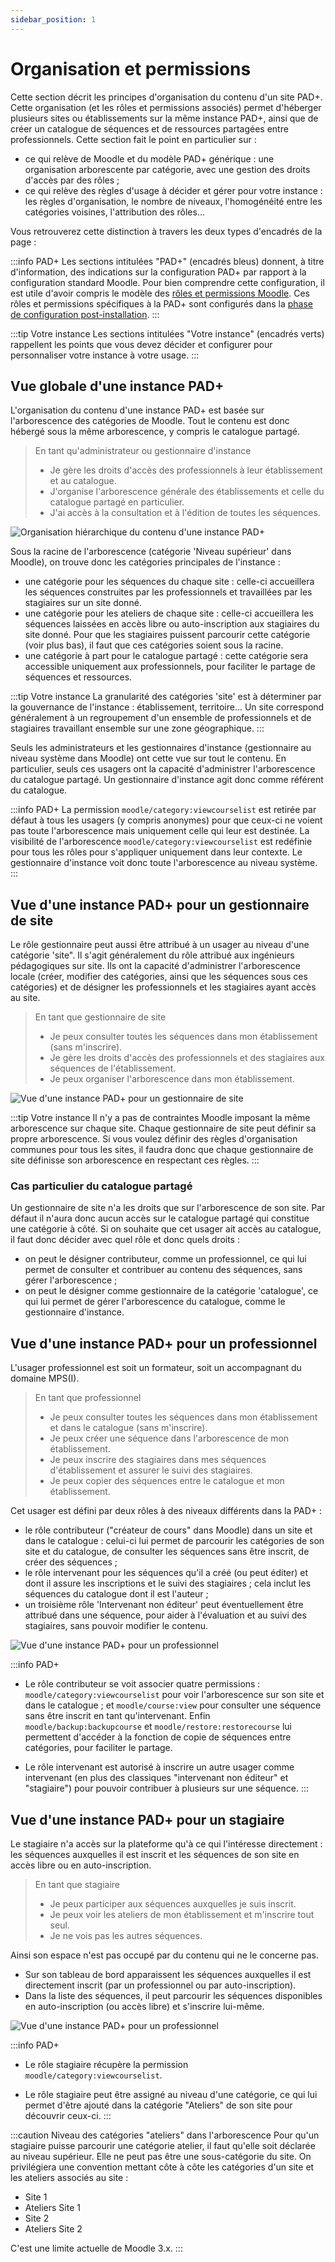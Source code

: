 ```yaml
---
sidebar_position: 1
---
```

# Organisation et permissions

Cette section décrit les principes d'organisation du contenu d'un site PAD+. Cette organisation (et les rôles et permissions associés) permet d'héberger plusieurs sites ou établissements sur la même instance PAD+, ainsi que de créer un catalogue de séquences et de ressources partagées entre professionnels. Cette section fait le point en particulier sur :

- ce qui relève de Moodle et du modèle PAD+ générique : une organisation arborescente par catégorie, avec une gestion des droits d'accès par des rôles ;
- ce qui relève des règles d'usage à décider et gérer pour votre instance : les règles d'organisation, le nombre de niveaux, l'homogénéité entre les catégories voisines, l'attribution des rôles...

Vous retrouverez cette distinction à travers les deux types d'encadrés de la page :

:::info PAD+
Les sections intitulées "PAD+" (encadrés bleus) donnent, à titre d'information, des indications sur la configuration PAD+ par rapport à la configuration standard Moodle. Pour bien comprendre cette configuration, il est utile d'avoir compris le modèle des [rôles et permissions Moodle](https://docs.moodle.org/3x/fr/R%C3%B4les_et_permissions). Ces rôles et permissions spécifiques à la PAD+ sont configurés dans la [phase de configuration post-installation](/installation/configuration).
:::

:::tip Votre instance
Les sections intitulées "Votre instance" (encadrés verts) rappellent les points que vous devez décider et configurer pour personnaliser votre instance à votre usage.
:::


## Vue globale d'une instance PAD+

L'organisation du contenu d'une instance PAD+ est basée sur l'arborescence des catégories de Moodle. Tout le contenu est donc hébergé sous la même arborescence, y compris le catalogue partagé.

> En tant qu'administrateur ou gestionnaire d'instance
> - Je gère les droits d'accès des professionnels à leur établissement et au catalogue.
> - J'organise l'arborescence générale des établissements et celle du catalogue partagé en particulier.
> - J'ai accès à la consultation et à l'édition de toutes les séquences.

![Organisation hiérarchique du contenu d'une instance PAD+](/img/organisation/organisation-instance.png)

Sous la racine de l'arborescence (catégorie 'Niveau supérieur' dans Moodle), on trouve donc les catégories principales de l'instance :

- une catégorie pour les séquences du chaque site : celle-ci accueillera les séquences construites par les professionnels et travaillées par les stagiaires sur un site donné.
- une catégorie pour les ateliers de chaque site : celle-ci accueillera les séquences laissées en accès libre ou auto-inscription aux stagiaires du site donné. Pour que les stagiaires puissent parcourir cette catégorie (voir plus bas), il faut que ces catégories soient sous la racine.
- une catégorie à part pour le catalogue partagé : cette catégorie sera accessible uniquement aux professionnels, pour faciliter le partage de séquences et ressources.

:::tip Votre instance
La granularité des catégories 'site' est à déterminer par la gouvernance de l'instance : établissement, territoire... Un site correspond généralement à un regroupement d'un ensemble de professionnels et de stagiaires travaillant ensemble sur une zone géographique.
:::

Seuls les administrateurs et les gestionnaires d'instance (gestionnaire au niveau système dans Moodle) ont cette vue sur tout le contenu. En particulier, seuls ces usagers ont la capacité d'administrer l'arborescence du catalogue partagé. Un gestionnaire d'instance agit donc comme référent du catalogue.

:::info PAD+
La permission `moodle/category:viewcourselist` est retirée par défaut à tous les usagers (y compris anonymes) pour que ceux-ci ne voient pas toute l'arborescence mais uniquement celle qui leur est destinée. La visibilité de l'arborescence `moodle/category:viewcourselist` est redéfinie pour tous les rôles pour s'appliquer uniquement dans leur contexte. Le gestionnaire d'instance voit donc toute l'arborescence au niveau système.
:::


## Vue d'une instance PAD+ pour un gestionnaire de site

Le rôle gestionnaire peut aussi être attribué à un usager au niveau d'une catégorie 'site". Il s'agit généralement du rôle attribué aux ingénieurs pédagogiques sur site. Ils ont la capacité d'administrer l'arborescence locale (créer, modifier des catégories, ainsi que les séquences sous ces catégories) et de désigner les professionnels et les stagiaires ayant accès au site.

> En tant que gestionnaire de site
> - Je peux consulter toutes les séquences dans mon établissement (sans m'inscrire).
> - Je gère les droits d'accès des professionnels et des stagiaires aux séquences de l'établissement.
> - Je peux organiser l'arborescence dans mon établissement.

![Vue d'une instance PAD+ pour un gestionnaire de site](/img/organisation/organisation-gestionnaire-site.png)

:::tip Votre instance
Il n'y a pas de contraintes Moodle imposant la même arborescence sur chaque site. Chaque gestionnaire de site peut définir sa propre arborescence. Si vous voulez définir des règles d'organisation communes pour tous les sites, il faudra donc que chaque gestionnaire de site définisse son arborescence en respectant ces règles.
:::

### Cas particulier du catalogue partagé

Un gestionnaire de site n'a les droits que sur l'arborescence de son site. Par défaut il n'aura donc aucun accès sur le catalogue partagé qui constitue une catégorie à côté. Si on souhaite que cet usager ait accès au catalogue, il faut donc décider avec quel rôle et donc quels droits :

- on peut le désigner contributeur, comme un professionnel, ce qui lui permet de consulter et contribuer au contenu des séquences, sans gérer l'arborescence ;
- on peut le désigner comme gestionnaire de la catégorie 'catalogue', ce qui lui permet de gérer l'arborescence du catalogue, comme le gestionnaire d'instance.


## Vue d'une instance PAD+ pour un professionnel

L'usager professionnel est soit un formateur, soit un accompagnant du domaine MPS(I).

> En tant que professionnel
> - Je peux consulter toutes les séquences dans mon établissement et dans le catalogue (sans m'inscrire).
> - Je peux créer une séquence dans l'arborescence de mon établissement.
> - Je peux inscrire des stagiaires dans mes séquences d'établissement et assurer le suivi des stagiaires.
> - Je peux copier des séquences entre le catalogue et mon établissement.

Cet usager est défini par deux rôles à des niveaux différents dans la PAD+ :

- le rôle contributeur ("créateur de cours" dans Moodle) dans un site et dans le catalogue : celui-ci lui permet de parcourir les catégories de son site et du catalogue, de consulter les séquences sans être inscrit, de créer des séquences ;
- le rôle intervenant pour les séquences qu'il a créé (ou peut éditer) et dont il assure les inscriptions et le suivi des stagiaires ; cela inclut les séquences du catalogue dont il est l'auteur ;
- un troisième rôle 'Intervenant non éditeur' peut éventuellement être attribué dans une séquence, pour aider à l'évaluation et au suivi des stagiaires, sans pouvoir modifier le contenu.

![Vue d'une instance PAD+ pour un professionnel](/img/organisation/organisation-professionnel.png)

:::info PAD+
- Le rôle contributeur se voit associer quatre permissions : `moodle/category:viewcourselist` pour voir l'arborescence sur son site et dans le catalogue ; et `moodle/course:view` pour consulter une séquence sans être inscrit en tant qu'intervenant. Enfin `moodle/backup:backupcourse` et `moodle/restore:restorecourse` lui permettent d'accéder à la fonction de copie de séquences entre catégories, pour faciliter le partage.

- Le rôle intervenant est autorisé à inscrire un autre usager comme intervenant (en plus des classiques "intervenant non éditeur" et "stagiaire") pour pouvoir contribuer à plusieurs sur une séquence.
:::


## Vue d'une instance PAD+ pour un stagiaire

Le stagiaire n'a accès sur la plateforme qu'à ce qui l'intéresse directement : les séquences auxquelles il est inscrit et les séquences de son site en accès libre ou en auto-inscription.

> En tant que stagiaire
> - Je peux participer aux séquences auxquelles je suis inscrit.
> - Je peux voir les ateliers de mon établissement et m'inscrire tout seul.
> - Je ne vois pas les autres séquences.

Ainsi son espace n'est pas occupé par du contenu qui ne le concerne pas.

- Sur son tableau de bord apparaissent les séquences auxquelles il est directement inscrit (par un professionnel ou par auto-inscription).
- Dans la liste des séquences, il peut parcourir les séquences disponibles en auto-inscription (ou accès libre) et s'inscrire lui-même.

![Vue d'une instance PAD+ pour un professionnel](/img/organisation/organisation-stagiaire.png)

:::info PAD+
- Le rôle stagiaire récupère la permission `moodle/category:viewcourselist`.

- Le rôle stagiaire peut être assigné au niveau d'une catégorie, ce qui lui permet d'être ajouté dans la catégorie "Ateliers" de son site pour découvrir ceux-ci.
:::

:::caution Niveau des catégories "ateliers" dans l'arborescence
Pour qu'un stagiaire puisse parcourir une catégorie atelier, il faut qu'elle soit déclarée au niveau supérieur. Elle ne peut pas être une sous-catégorie du site. On privilégiera une convention mettant côte à côte les catégories d'un site et les ateliers associés au site :

- Site 1
- Ateliers Site 1
- Site 2
- Ateliers Site 2

C'est une limite actuelle de Moodle 3.x.
:::
